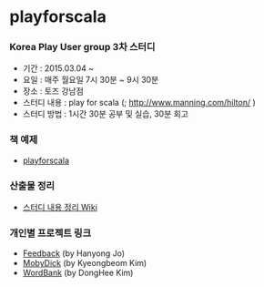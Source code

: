 # playforscala

### Korea Play User group 3차 스터디

* 기간 : 2015.03.04 ~
* 요일 : 매주 월요일 7시 30분 ~ 9시 30분
* 장소 : 토즈 강남점
* 스터디 내용 : play for scala (; http://www.manning.com/hilton/ )
* 스터디 방법 : 1시간 30분 공부 및 실습, 30분 회고

### 책 예제
* [playforscala](https://github.com/ultimate1352/playforscala)

### 산출물 정리
 * [스터디 내용 정리 Wiki](https://github.com/kpug/playforscala/tree/master/wiki)

### 개인별 프로젝트 링크
 * [Feedback](https://github.com/FlyMe/Feedback) (by Hanyong Jo)
 * [MobyDick](https://github.com/ultimate1352/MobyDick) (by Kyeongbeom Kim)
 * [WordBank](https://github.com/terdong/word_bank) (by DongHee Kim)
